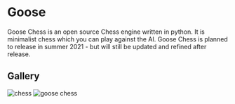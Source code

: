 # Goose
Goose Chess is an open source Chess engine written in python. It is minimalist chess which you can play against the AI. Goose Chess is planned to release in summer 2021 - but will still be updated and refined after release.

## Gallery
![chess](https://user-images.githubusercontent.com/83027933/136653472-0527a485-d4b9-4a57-b9c7-d199db837655.png)
![goose chess](https://user-images.githubusercontent.com/83027933/141642287-13a0fb66-6710-4cb2-a4d7-c8639a98cf40.png)
